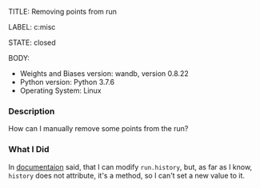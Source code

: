 TITLE:
Removing points from run

LABEL:
c:misc

STATE:
closed

BODY:
* Weights and Biases version: wandb, version 0.8.22
* Python version: Python 3.7.6
* Operating System: Linux

### Description

How can I manually remove some points from the run?

### What I Did

In [documentaion](https://docs.wandb.com/library/api) said, that I can modify `run.history`, but, as far as I know, `history` does not attribute, it's a method, so I can't set a new value to it.

